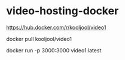 # video-hosting-docker

https://hub.docker.com/r/kooljool/video1

docker pull kooljool/video1

docker run -p 3000:3000 video1:latest

